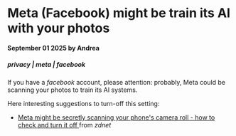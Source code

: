 # Meta (Facebook) might be train its AI with your photos

**September 01 2025 by Andrea**

##### privacy | meta | facebook

If you have a *facebook* account, please attention: probably, Meta could be scanning your photos to train its AI systems.

Here interesting suggestions to turn-off this setting:

* [Meta might be secretly scanning your phone's camera roll - how to check and turn it off ](https://www.zdnet.com/article/meta-might-be-secretly-scanning-your-phones-camera-roll-how-to-check-and-turn-it-off/) from *zdnet*
